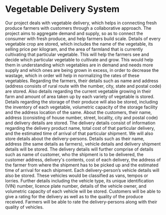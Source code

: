 # Vegetable Delivery System

Our project deals with vegetable delivery, which helps in connecting fresh produce farmers with customers through a collaborative approach. The project aims to aggregate demand and supply, so as to connect the consumer with fresh produce, and help farmers build scale. Details of every vegetable crop are stored, which includes the name of the vegetable, its selling price per kilogram, and the area of farmland that is currently cultivating that particular vegetable. This will help the farmers see and decide which particular vegetable to cultivate and grow. This would help them in understanding which vegetables are in demand and needs more supply and which ones are being grown in excess, in order to decrease the wastage, which in order will help in normalizing the rates of these vegetables. Regarding the farmers, their details such as name and address (address consists of rural route with the number, city, state and postal code) are stored. Also details regarding the current vegetable growing in their farm and amount of area taken up by each variety of vegetable is stored. Details regarding the storage of their produce will also be stored, including the inventory of each vegetable, volumetric capacity of the storage facility and the address location of the same. About the customers, their name, address (consisting of house number, street, locality, city and postal code) and delivery details are stored. The delivery details consist of information regarding the delivery product name, total cost of that particular delivery, and the estimated time of arrival of that particular shipment. We will also store details about the delivery-persons. Details such as their name, address (the same details as farmers), vehicle details and delivery shipment details will be stored. The delivery details will further comprise of details such as name of customer, who the shipment is to be delivered, the customer address, delivery's contents, cost of each delivery, the address of the farmer from where the shipment has to be picked up and the estimated time of arrival for each shipment. Each delivery-person’s vehicle details will also be stored. These vehicles would be classified as vans, tempos or lorries. Further details including the vehicle type, its unique identification (VIN) number, licence plate number, details of the vehicle owner, and volumetric capacity of each vehicle will be stored. Customers will be able to give a rating for the delivery as well as to the quality of the produce received. Farmers will be able to rate the delivery-persons along with their quality of vehicles.
